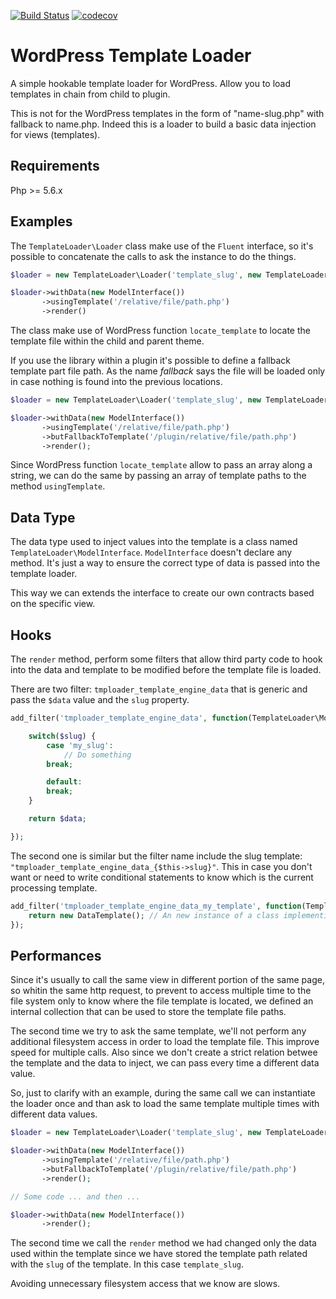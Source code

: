 [![Build Status](https://travis-ci.org/widoz/template-loader.svg?branch=master)](https://travis-ci.org/widoz/template-loader)
[![codecov](https://codecov.io/gh/widoz/template-loader/branch/master/graph/badge.svg)](https://codecov.io/gh/widoz/template-loader)

# WordPress Template Loader

A simple hookable template loader for WordPress. Allow you to load templates in chain from child to plugin.

This is not for the WordPress templates in the form of "name-slug.php" with fallback to name.php.
Indeed this is a loader to build a basic data injection for views (templates).

## Requirements
Php >= 5.6.x

## Examples

The `TemplateLoader\Loader` class make use of the `Fluent` interface, so it's possible to concatenate
the calls to ask the instance to do the things.

```php
$loader = new TemplateLoader\Loader('template_slug', new TemplateLoader\DataStorage());

$loader->withData(new ModelInterface())
       ->usingTemplate('/relative/file/path.php')
       ->render()
```

The class make use of WordPress function `locate_template` to locate the template file within the child and parent theme.

If you use the library within a plugin it's possible to define a fallback template part file path.
As the name *fallback* says the file will be loaded only in case nothing is found into the previous locations.

```php
$loader = new TemplateLoader\Loader('template_slug', new TemplateLoader\DataStorage());

$loader->withData(new ModelInterface())
       ->usingTemplate('/relative/file/path.php')
       ->butFallbackToTemplate('/plugin/relative/file/path.php')
       ->render();
```

Since WordPress function `locate_template` allow to pass an array along a string, we can do the same by
passing an array of template paths to the method `usingTemplate`.

## Data Type

The data type used to inject values into the template is a class named `TemplateLoader\ModelInterface`.
`ModelInterface` doesn't declare any method. It's just a way to ensure the correct type of data is passed into the template loader.

This way we can extends the interface to create our own contracts based on the specific view.

## Hooks

The `render` method, perform some filters that allow third party code to hook into the data and template
to be modified before the template file is loaded.

There are two filter: `tmploader_template_engine_data` that is generic and pass the `$data` value and the `slug` property.

```php
add_filter('tmploader_template_engine_data', function(TemplateLoader\ModelInterface $data, string $slug) {

    switch($slug) {
        case 'my_slug':
            // Do something
        break;

        default:
        break;
    }

    return $data;

});
```

The second one is similar but the filter name include the slug template: `"tmploader_template_engine_data_{$this->slug}"`.
This in case you don't want or need to write conditional statements to know which is the current processing template.

```php
add_filter('tmploader_template_engine_data_my_template', function(TemplateLoader\ModelInterface $data) {
    return new DataTemplate(); // An new instance of a class implementing TemplateLoader\ModelInterface.
});
```

## Performances

Since it's usually to call the same view in different portion of the same page, so whitin the same
http request, to prevent to access multiple time to the file system only to know where the file template
is located, we defined an internal collection that can be used to store the template file paths.

The second time we try to ask the same template, we'll not perform any additional filesystem access in order
to load the template file. This improve speed for multiple calls. Also since we don't create a strict relation
betwee the template and the data to inject, we can pass every time a different data value.

So, just to clarify with an example, during the same call we can instantiate the loader once and than ask to
load the same template multiple times with different data values.

```php
$loader = new TemplateLoader\Loader('template_slug', new TemplateLoader\DataStorage());

$loader->withData(new ModelInterface())
       ->usingTemplate('/relative/file/path.php')
       ->butFallbackToTemplate('/plugin/relative/file/path.php')
       ->render();

// Some code ... and then ...

$loader->withData(new ModelInterface())
       ->render();
```

The second time we call the `render` method we had changed only the data used within the template since
we have stored the template path related with the `slug` of the template. In this case `template_slug`.

Avoiding unnecessary filesystem access that we know are slows.